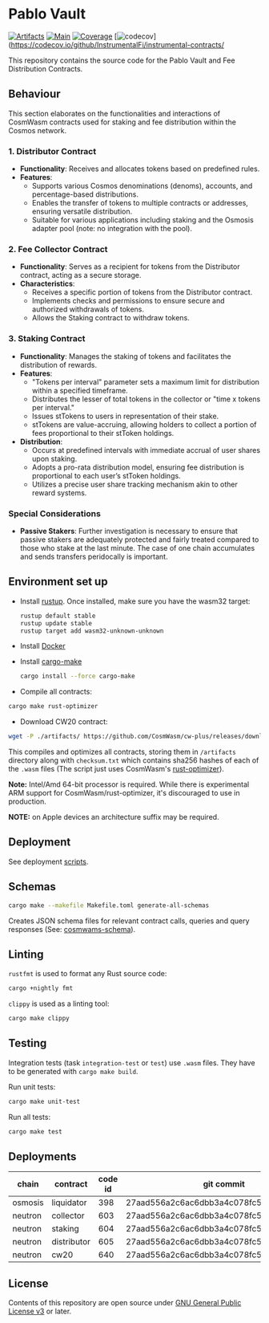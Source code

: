 # Pablo Vault

[![Artifacts](https://github.com/InstrumentalFi/instrumental-contracts//actions/workflows/artifacts.yml/badge.svg)](https://github.com/InstrumentalFi/instrumental-contracts/actions/workflows/artifacts.yml)
[![Main](https://github.com/InstrumentalFi/instrumental-contracts/actions/workflows/main.yml/badge.svg)](https://github.com/InstrumentalFi/instrumental-contracts/actions/workflows/main.yml)
[![Coverage](https://github.com/InstrumentalFi/instrumental-contracts/actions/workflows/coverage.yml/badge.svg)](https://github.com/InstrumentalFi/instrumental-contracts/actions/workflows/coverage.yml)
[![codecov](https://codecov.io/github/InstrumentalFi/instrumental-contracts/branch/main/graph/badge.svg?token=dH6ikLs46M)](https://codecov.io/github/InstrumentalFi/instrumental-contracts/

This repository contains the source code for the Pablo Vault and Fee
Distribution Contracts.

## Behaviour

This section elaborates on the functionalities and interactions of CosmWasm
contracts used for staking and fee distribution within the Cosmos network.

### 1. Distributor Contract

- **Functionality**: Receives and allocates tokens based on predefined rules.
- **Features**:
  - Supports various Cosmos denominations (denoms), accounts, and
    percentage-based distributions.
  - Enables the transfer of tokens to multiple contracts or addresses, ensuring
    versatile distribution.
  - Suitable for various applications including staking and the Osmosis adapter
    pool (note: no integration with the pool).

### 2. Fee Collector Contract

- **Functionality**: Serves as a recipient for tokens from the Distributor
  contract, acting as a secure storage.
- **Characteristics**:
  - Receives a specific portion of tokens from the Distributor contract.
  - Implements checks and permissions to ensure secure and authorized
    withdrawals of tokens.
  - Allows the Staking contract to withdraw tokens.

### 3. Staking Contract

- **Functionality**: Manages the staking of tokens and facilitates the
  distribution of rewards.
- **Features**:
  - "Tokens per interval" parameter sets a maximum limit for distribution within
    a specified timeframe.
  - Distributes the lesser of total tokens in the collector or "time x tokens
    per interval."
  - Issues stTokens to users in representation of their stake.
  - stTokens are value-accruing, allowing holders to collect a portion of fees
    proportional to their stToken holdings.
- **Distribution**:
  - Occurs at predefined intervals with immediate accrual of user shares upon
    staking.
  - Adopts a pro-rata distribution model, ensuring fee distribution is
    proportional to each user’s stToken holdings.
  - Utilizes a precise user share tracking mechanism akin to other reward
    systems.

### Special Considerations

- **Passive Stakers**: Further investigation is necessary to ensure that passive
  stakers are adequately protected and fairly treated compared to those who
  stake at the last minute. The case of one chain accumulates and sends
  transfers peridocally is important.

## Environment set up

- Install [rustup][4]. Once installed, make sure you have the wasm32 target:

  ```bash
  rustup default stable
  rustup update stable
  rustup target add wasm32-unknown-unknown
  ```

- Install [Docker][6]

- Install [cargo-make][5]

  ```bash
  cargo install --force cargo-make
  ```

- Compile all contracts:

```bash
cargo make rust-optimizer
```

- Download CW20 contract:

```bash
wget -P ./artifacts/ https://github.com/CosmWasm/cw-plus/releases/download/v1.1.0/cw20_base.wasm
```

This compiles and optimizes all contracts, storing them in `/artifacts`
directory along with `checksum.txt` which contains sha256 hashes of each of the
`.wasm` files (The script just uses CosmWasm's [rust-optimizer][9]).

**Note:** Intel/Amd 64-bit processor is required. While there is experimental
ARM support for CosmWasm/rust-optimizer, it's discouraged to use in production.

**NOTE:** on Apple devices an architecture suffix may be required.

## Deployment

See deployment [scripts](./scripts/README.md).

## Schemas

```bash
cargo make --makefile Makefile.toml generate-all-schemas
```

Creates JSON schema files for relevant contract calls, queries and query
responses (See: [cosmwams-schema][10]).

## Linting

`rustfmt` is used to format any Rust source code:

```bash
cargo +nightly fmt
```

`clippy` is used as a linting tool:

```bash
cargo make clippy
```

## Testing

Integration tests (task `integration-test` or `test`) use `.wasm` files. They
have to be generated with `cargo make build`.

Run unit tests:

```bash
cargo make unit-test
```

Run all tests:

```bash
cargo make test
```

## Deployments

| chain   | contract    | code id | git commit                               | store tx                                                                                                                                                                         |
| ------- | ----------- | ------- | ---------------------------------------- | -------------------------------------------------------------------------------------------------------------------------------------------------------------------------------- |
| osmosis | liquidator  | 398     | 27aad556a2c6ac6dbb3a4c078fc523982c2b02dc | [9734C67B5E046BA7AE57D566BFB8FCD7611C842A1D4063CA03D81D4636670C12](https://celatone.osmosis.zone/osmosis-1/txs/9734C67B5E046BA7AE57D566BFB8FCD7611C842A1D4063CA03D81D4636670C12) |
| neutron | collector   | 603     | 27aad556a2c6ac6dbb3a4c078fc523982c2b02dc | [D2CDBB27AC03976D239852E01ED43CEB5100574AA4192677E64AC1E4248515A8](https://neutron.celat.one/neutron-1/txs/D2CDBB27AC03976D239852E01ED43CEB5100574AA4192677E64AC1E4248515A8)     |
| neutron | staking     | 604     | 27aad556a2c6ac6dbb3a4c078fc523982c2b02dc | [6DA9CAC7377E8D9EBD567E2372A79D8AAD2354D31871586E6AC2927F4E238B95](https://neutron.celat.one/neutron-1/txs/6DA9CAC7377E8D9EBD567E2372A79D8AAD2354D31871586E6AC2927F4E238B95)     |
| neutron | distributor | 605     | 27aad556a2c6ac6dbb3a4c078fc523982c2b02dc | [FD8A8BA705181B0FFD351B27AEE8DA405D844F972EF67535C5BD7595205D3051](https://neutron.celat.one/neutron-1/txs/FD8A8BA705181B0FFD351B27AEE8DA405D844F972EF67535C5BD7595205D3051)     |
| neutron | cw20        | 640     | 27aad556a2c6ac6dbb3a4c078fc523982c2b02dc | [FD8A8BA705181B0FFD351B27AEE8DA405D844F972EF67535C5BD7595205D3051](https://neutron.celat.one/neutron-1/txs/29136027A18998DBE7919040C5D79CA5B6F4D66FBD2D5C877E36C8DFEADA7DF9)     |

## License

Contents of this repository are open source under
[GNU General Public License v3](./LICENSE) or later.

[4]: https://rustup.rs/
[5]: https://github.com/sagiegurari/cargo-make
[6]: https://docs.docker.com/get-docker/
[7]: https://github.com/nvm-sh/nvm
[8]: https://classic.yarnpkg.com/lang/en/docs/install/#mac-stable
[9]: https://github.com/CosmWasm/rust-optimizer
[10]: https://github.com/CosmWasm/cosmwasm/tree/main/packages/schema

